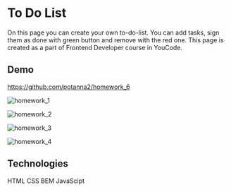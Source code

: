 # To Do List
On this page you can create your own to-do-list. You can add tasks, sign them as done with green button and remove with the red one. 
This page is created as a part of Frontend Developer course in YouCode.

## Demo

https://github.com/potanna2/homework_6

![homework_1](https://user-images.githubusercontent.com/108223754/188324812-d8caa356-f5db-4201-ac50-a4ce3a8a8650.gif)

![homework_2](https://user-images.githubusercontent.com/108223754/188324816-682b1acb-1040-4f5f-a150-3fa536cf3659.gif)

![homework_3](https://user-images.githubusercontent.com/108223754/188324821-9bbed8d8-8575-46cd-938f-4974e1c4e4c6.gif)

![homework_4](https://user-images.githubusercontent.com/108223754/188324823-ded462ca-9617-4396-8eaa-266c0313fa57.gif)

## Technologies
HTML
CSS
BEM
JavaScipt
